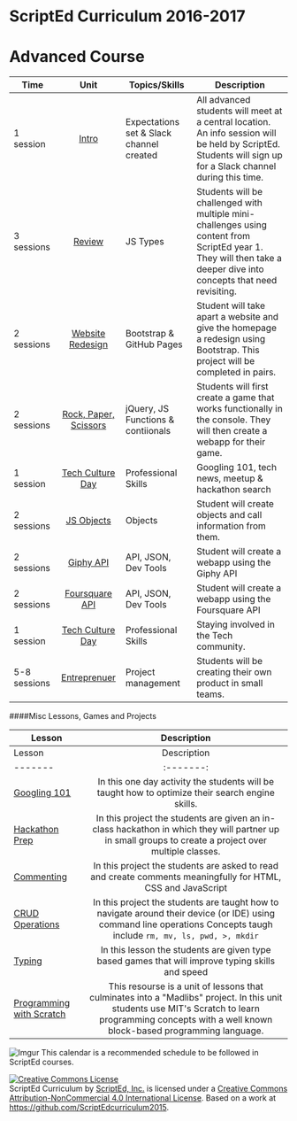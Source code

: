 # ScriptEd Curriculum 2016-2017


Advanced Course
===================

| Time  | Unit | Topics/Skills | Description |
|-------|:-------:|------|--------------|
| 1 session | [Intro](units/0-intro) | Expectations set & Slack channel created | All advanced students will meet at a central location. An info session will be held by ScriptEd. Students will sign up for a Slack channel during this time. |
| 3 sessions| [Review](units/1-review) | JS Types| Students will be challenged with multiple mini-challenges using content from ScriptEd year 1. They will then take a deeper dive into concepts that need revisiting. |
| 2 sessions | [Website Redesign](units/) | Bootstrap & GitHub Pages| Student will take apart a website and give the homepage a redesign using Bootstrap. This project will be completed in pairs. |
| 2 sessions | [Rock, Paper, Scissors](units/) | jQuery, JS Functions & contiionals | Students will first create a game that works functionally in the console. They will then create a webapp for their game.|
| 1 session| [Tech Culture Day](units/) | Professional Skills| Googling 101, tech news, meetup & hackathon search|
| 2 sessions | [JS Objects](units/5-JSobjects) | Objects| Student will create objects and call information from them. |
| 2 sessions | [Giphy API](units/) | API, JSON, Dev Tools| Student will create a webapp using the Giphy API|
| 2 sessions | [Foursquare API](units/) | API, JSON, Dev Tools| Student will create a webapp using the Foursquare API|
| 1 session| [Tech Culture Day](units/) | Professional Skills| Staying involved in the Tech community. |
| 5-8 sessions | [Entreprenuer](units/) | Project management| Students will be creating their own product in small teams. |

####Misc Lessons, Games and Projects

| Lesson | Description |
|-------|:-------:|
| Lesson | Description |
|-------|:-------:|
| [Googling 101](../miscLessons/googling101) | In this one day activity the students will be taught how to optimize their search engine skills.|
|  [Hackathon Prep](https://docs.google.com/presentation/d/188SbubVsDb0FaDEQjokigsEAJ1Ucb1uVuJEqee819WE/edit?usp=sharing)  | In this project the students are given an in-class hackathon in which they will partner up in small groups to create a project over multiple classes.| 
|  [Commenting](https://docs.google.com/presentation/d/1s7hDP4IZSXYTwa2vAKLHgzXgZW0gDpCPHp6JK3nqczo/edit?usp=sharing)  | In this project the students are asked to read and create comments meaningfully for HTML, CSS and JavaScript|
|  [CRUD Operations](../miscLessons/commandLine)  | In this project the students are taught how to navigate around their device (or IDE) using command line operations Concepts taugh include `rm, mv, ls, pwd, >, mkdir` |
|  [Typing](https://docs.google.com/presentation/d/18-1xt6VBbh5WM6afUbYJOWO2Gd9hgTaMFhZOz6gV6qc/edit?usp=sharing)  | In this lesson the students are given type based games that will improve typing skills and speed|
|  [Programming with Scratch](../miscLessons/ScratchUnit)  | This resourse is a unit of lessons that culminates into a "Madlibs" project. In this unit students use MIT's Scratch to learn programming concepts with a well known block-based programming language.|   

![Imgur](http://i.imgur.com/OCpzQ2C.png)
This calendar is a recommended schedule to be followed in ScriptEd courses.

<a rel="license" href="http://creativecommons.org/licenses/by-nc/4.0/"><img alt="Creative Commons License" style="border-width:0" src="https://i.creativecommons.org/l/by-nc/4.0/88x31.png" /></a><br /><span xmlns:dct="http://purl.org/dc/terms/" property="dct:title">ScriptEd Curriculum</span> by <a xmlns:cc="http://creativecommons.org/ns#" href="https://github.com/ScriptEdcurriculum/curriculum" property="cc:attributionName" rel="cc:attributionURL">ScriptEd, Inc.</a> is licensed under a <a rel="license" href="http://creativecommons.org/licenses/by-nc/4.0/">Creative Commons Attribution-NonCommercial 4.0 International License</a>.  Based on a work at <a xmlns:dct="http://purl.org/dc/terms/" href="https://github.com/ScriptEdcurriculum/curriculum2015" rel="dct:source">https://github.com/ScriptEdcurriculum2015</a>.